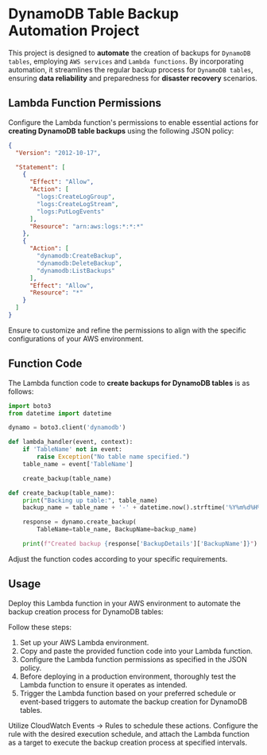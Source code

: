 # DynamoDB Table Backup Automation Project

This project is designed to **automate** the creation of backups for `DynamoDB tables`, employing `AWS services` and `Lambda functions`. By incorporating automation, it streamlines the regular backup process for `DynamoDB tables`, ensuring **data reliability** and preparedness for **disaster recovery** scenarios.

## Lambda Function Permissions

Configure the Lambda function's permissions to enable essential actions for **creating DynamoDB table backups** using the following JSON policy:

```json
{
  "Version": "2012-10-17",

  "Statement": [
    {
      "Effect": "Allow",
      "Action": [
        "logs:CreateLogGroup",
        "logs:CreateLogStream",
        "logs:PutLogEvents"
      ],
      "Resource": "arn:aws:logs:*:*:*"
    },
    {
      "Action": [
        "dynamodb:CreateBackup",
        "dynamodb:DeleteBackup",
        "dynamodb:ListBackups"
      ],
      "Effect": "Allow",
      "Resource": "*"
    }
  ]
}
```

Ensure to customize and refine the permissions to align with the specific configurations of your AWS environment.

## Function Code

The Lambda function code to **create backups for DynamoDB tables** is as follows:

```python
import boto3
from datetime import datetime

dynamo = boto3.client('dynamodb')

def lambda_handler(event, context):
    if 'TableName' not in event:
        raise Exception("No table name specified.")
    table_name = event['TableName']

    create_backup(table_name)

def create_backup(table_name):
    print("Backing up table:", table_name)
    backup_name = table_name + '-' + datetime.now().strftime('%Y%m%d%H%M%S')

    response = dynamo.create_backup(
        TableName=table_name, BackupName=backup_name)

    print(f"Created backup {response['BackupDetails']['BackupName']}")

```

Adjust the function codes according to your specific requirements.

## Usage

Deploy this Lambda function in your AWS environment to automate the backup creation process for DynamoDB tables:

Follow these steps:

1. Set up your AWS Lambda environment.
2. Copy and paste the provided function code into your Lambda function.
3. Configure the Lambda function permissions as specified in the JSON policy.
4. Before deploying in a production environment, thoroughly test the Lambda function to ensure it operates as intended.
5. Trigger the Lambda function based on your preferred schedule or event-based triggers to automate the backup creation for DynamoDB tables.

Utilize CloudWatch Events -> Rules to schedule these actions. Configure the rule with the desired execution schedule, and attach the Lambda function as a target to execute the backup creation process at specified intervals.